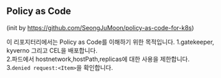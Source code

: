 ## Policy as Code
(init by https://github.com/SeongJuMoon/policy-as-code-for-k8s)

이 리포지터리에서는 Policy as Code를 이해하기 위한 목적입니다.
1.gatekeeper, kyverno 그리고 CEL을 배포합니다. </br>
2.파드에서 hostnetwork,hostPath,replicas에 대한 사용을 제한합니다. </br>
3.`denied request:<Item>`을 확인합니다. </br>
